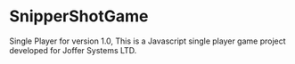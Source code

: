 # SnipperShotGame
Single Player for version 1.0, This is a Javascript single player game project developed for Joffer Systems LTD.
